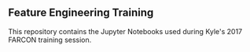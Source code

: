 ## Feature Engineering Training

This repository contains the Jupyter Notebooks used during Kyle's 2017 FARCON training session.
